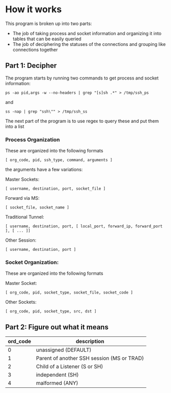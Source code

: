 # How it works
This program is broken up into two parts:
- The job of taking process and socket information and organizing it into tables that can be easily queried
- The job of deciphering the statuses of the connections and grouping like connections together
## Part 1: Decipher 
The program starts by running two commands to get process and socket information:
```
ps -ao pid,args -w --no-headers | grep "[s]sh .*" > /tmp/ssh_ps
```
and
```
ss -nap | grep "ssh\"" > /tmp/ssh_ss
```

The next part of the program is to use regex to query these and put them into a list

### Process Organization
These are organized into the following formats

```
[ org_code, pid, ssh_type, command, arguments ]
```

the arguments have a few variations:

Master Sockets:
```
[ username, destination, port, socket_file ]
```
Forward via MS:
```
[ socket_file, socket_name ]
```
Traditional Tunnel:
```
[ username, destination, port, [ local_port, forward_ip, forward_port ], [ ... ]]
```
Other Session:
```
[ username, destination, port ]
```
### Socket Organization:
These are organized into the following formats

Master Socket:
```
[ org_code, pid, socket_type, socket_file, socket_code ]
```
Other Sockets:
```
[ org_code, pid, socket_type, src, dst ]
```
## Part 2: Figure out what it means
| ord_code | description |
| - | - |
| 0 | unassigned (DEFAULT) |
| 1 | Parent of another SSH session (MS or TRAD) |
| 2 | Child of a Listener (S or SH) |
| 3 | independent (SH) |
| 4 | malformed (ANY) |
